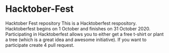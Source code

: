 # Hacktober-Fest
Hacktober Fest repository 
This is a Hacktoberfest respository. Hacktoberfest begins on 1 October and finishes on 31 October 2020.
Participating in Hacktoberfest allows you to either get a free t-shirt or plant a tree (which is a great idea and awesome initiative).
If you want to participate create 4 pull request.
